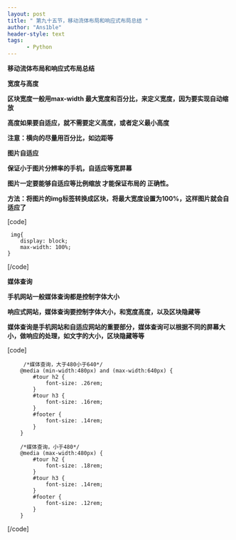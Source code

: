 ```yaml
---
layout: post
title: " 第九十五节，移动流体布局和响应式布局总结 "
author: "Ans1ble"
header-style: text
tags:
      - Python
---
```


**移动流体布局和响应式布局总结**

**宽度与高度**

**区块宽度一般用max-width 最大宽度和百分比，来定义宽度，因为要实现自动缩放**

**高度如果要自适应，就不需要定义高度，或者定义最小高度**

**注意：横向的尽量用百分比，如边距等**



**图片自适应**



**保证小于图片分辨率的手机，自适应等宽屏幕**



**图片一定要能够自适应等比例缩放 才能保证布局的 正确性。**



**方法：将图片的img标签转换成区块，将最大宽度设置为100%，这样图片就会自适应了**

[code]

     img{
        display: block;
        max-width: 100%;
    }
[/code]

**媒体查询**

**手机网站一般媒体查询都是控制字体大小**

**响应式网站，媒体查询要控制字体大小，和宽度高度，以及区块隐藏等**

**媒体查询是手机网站和自适应网站的重要部分，媒体查询可以根据不同的屏幕大小，做响应的处理，如文字的大小，区块隐藏等等**

[code]

         /*媒体查询，大于480小于640*/ 
        @media (min-width:480px) and (max-width:640px) { 
            #tour h2 { 
                font-size: .26rem; 
            } 
            #tour h3 { 
                font-size: .16rem; 
            } 
            #footer { 
                font-size: .14rem; 
            } 
        } 
    
        /*媒体查询，小于480*/ 
        @media (max-width:480px) { 
            #tour h2 { 
                font-size: .18rem; 
            } 
            #tour h3 { 
                font-size: .14rem; 
            } 
            #footer { 
                font-size: .12rem; 
            } 
        } 
[/code]



